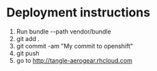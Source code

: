 # Deployment instructions

1. Run bundle --path vendor/bundle
2. git add . 
3. git commit -am "My commit to openshift"
4. git push
5. go to http://tangle-aerogear.rhcloud.com
